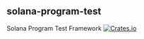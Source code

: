solana-program-test
----------
Solana Program Test Framework
[![Crates.io](https://img.shields.io/crates/v/solana-program-test.svg)](https://crates.io/crates/solana-program-test)